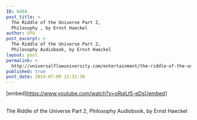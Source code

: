 ```yaml
---
ID: 6464
post_title: >
  The Riddle of the Universe Part 2,
  Philosophy , by Ernst Haeckel
author: UfU
post_excerpt: >
  The Riddle of the Universe Part 2,
  Philosophy Audiobook, by Ernst Haeckel
layout: post
permalink: >
  http://universalflowuniversity.com/entertainment/the-riddle-of-the-universe-part-2-philosophy-by-ernst-haeckel/
published: true
post_date: 2014-07-09 12:32:30
---
```

[embed]https://www.youtube.com/watch?v=oRqjLt5-eDs[/embed]</br></br>
<p>The Riddle of the Universe Part 2, Philosophy Audiobook, by Ernst Haeckel</p>